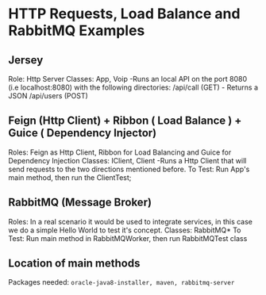 # HTTP Requests, Load Balance and RabbitMQ Examples

Jersey
---
 Role: Http Server
 Classes: App, Voip
 -Runs an local API on the port 8080 (i.e localhost:8080) with the following directories:
 /api/call (GET) - Returns a JSON
 /api/users (POST)

 Feign (Http Client) + Ribbon ( Load Balance ) + Guice ( Dependency Injector)
 ---
 Roles: Feign as Http Client, Ribbon for Load Balancing and Guice for Dependency Injection
 Classes: IClient, Client
 -Runs a Http Client that will send requests to the two directions mentioned before.
 To Test: Run App's main method, then run the ClientTest;

 RabbitMQ (Message Broker)
 ---
 Roles: In a real scenario it would be used to integrate services, in this case we do a simple Hello World to
 test it's concept.
 Classes: RabbitMQ*
 To Test: Run main method in RabbitMQWorker, then run RabbitMQTest class

 Location of main methods
 ---

 Packages needed: `oracle-java8-installer, maven, rabbitmq-server`